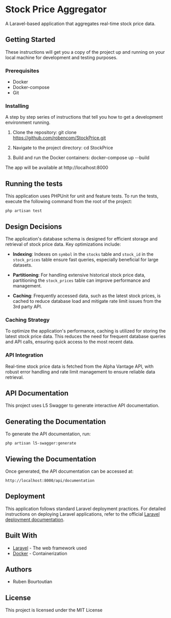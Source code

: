 # Stock Price Aggregator

A Laravel-based application that aggregates real-time stock price data.

## Getting Started

These instructions will get you a copy of the project up and running on your local machine for development and testing purposes.

### Prerequisites

- Docker
- Docker-compose
- Git

### Installing

A step by step series of instructions that tell you how to get a development environment running.

1. Clone the repository:
   git clone https://github.com/robencom/StockPrice.git

2. Navigate to the project directory:
   cd StockPrice

3. Build and run the Docker containers:
   docker-compose up --build


The app will be available at http://localhost:8000

## Running the tests

This application uses PHPUnit for unit and feature tests. To run the tests, execute the following command from the root of the project:

```
php artisan test
```

## Design Decisions
The application's database schema is designed for efficient storage and retrieval of stock price data. Key optimizations include:

- **Indexing**: Indexes on `symbol` in the `stocks` table and `stock_id` in the `stock_prices` table ensure fast queries, especially beneficial for large datasets.

- **Partitioning**: For handling extensive historical stock price data, partitioning the `stock_prices` table can improve performance and management.

- **Caching**: Frequently accessed data, such as the latest stock prices, is cached to reduce database load and mitigate rate limit issues from the 3rd party API.

### Caching Strategy

To optimize the application's performance, caching is utilized for storing the latest stock price data. This reduces the need for frequent database queries and API calls, ensuring quick access to the most recent data.

### API Integration

Real-time stock price data is fetched from the Alpha Vantage API, with robust error handling and rate limit management to ensure reliable data retrieval.

## API Documentation

This project uses L5 Swagger to generate interactive API documentation.

## Generating the Documentation

To generate the API documentation, run:

```
php artisan l5-swagger:generate
```

## Viewing the Documentation
Once generated, the API documentation can be accessed at:
```
http://localhost:8000/api/documentation
```

## Deployment

This application follows standard Laravel deployment practices. For detailed instructions on deploying Laravel applications, refer to the official [Laravel deployment documentation](https://laravel.com/docs/deployment).

## Built With

* [Laravel](https://laravel.com/) - The web framework used
* [Docker](https://www.docker.com/) - Containerization

## Authors

* Ruben Bourtoutian

## License

This project is licensed under the MIT License
